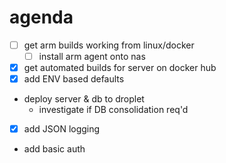 # agenda

- [ ] get arm builds working from linux/docker
  - [ ] install arm agent onto nas
- [x] get automated builds for server on docker hub
- [x] add ENV based defaults
- deploy server & db to droplet
  - investigate if DB consolidation req'd
- [x] add JSON logging
- add basic auth
